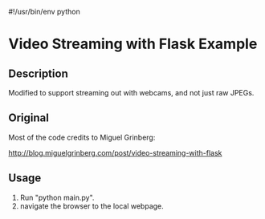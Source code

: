 #!/usr/bin/env python
#
Video Streaming with Flask Example
==================================

Description
-----------
Modified to support streaming out with webcams, and not just raw JPEGs.

Original
--------
Most of the code credits to Miguel Grinberg:

http://blog.miguelgrinberg.com/post/video-streaming-with-flask

Usage
-------
1. Run "python main.py".
2. navigate the browser to the local webpage.